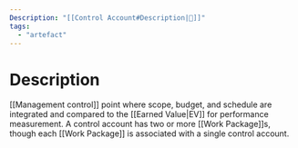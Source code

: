 ```yaml
---
Description: "[[Control Account#Description|📝]]"
tags:
  - "artefact"
---
```

# Description
[[Management control]] point where scope, budget, and schedule are integrated and compared to the [[Earned Value|EV]] for performance measurement. A control account has two or more [[Work Package]]s, though each [[Work Package]] is associated with a single control account.
